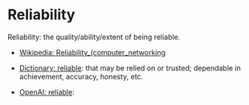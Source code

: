 # Reliability

Reliability: the quality/ability/extent of being reliable.

<div data-chatgpt-prompt="explain reliability (system quality attribute, non-functional requirement, cross-functional contraint)"></div>

* [Wikipedia: Reliability_(computer_networking](https://wikipedia.org/wiki/Reliability_(computer_networking))

* [Dictionary: reliable](https://www.dictionary.com/browse/reliable): that may be relied on or trusted; dependable in achievement, accuracy, honesty, etc.

* [OpenAI: reliable](https:://openai.com): <div data-chatgpt-prompt="define reliable (computers and software)"></div>
